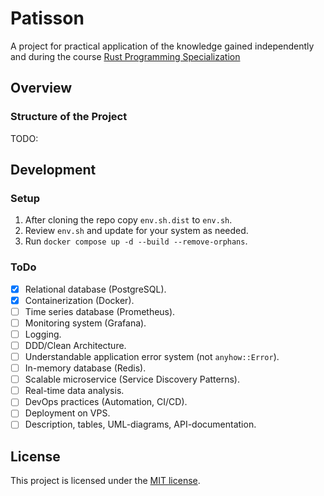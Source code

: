 # Patisson

A project for practical application of the knowledge gained independently and during the course [Rust Programming Specialization](https://www.coursera.org/specializations/rust-programming)

## Overview

### Structure of the Project

TODO:

## Development

### Setup

1. After cloning the repo copy `env.sh.dist` to `env.sh`.
2. Review `env.sh` and update for your system as needed.
3. Run `docker compose up -d --build --remove-orphans`.

### ToDo

- [x] Relational database (PostgreSQL).
- [x] Containerization (Docker).
- [ ] Time series database (Prometheus).
- [ ] Monitoring system (Grafana).
- [ ] Logging.
- [ ] DDD/Clean Architecture.
- [ ] Understandable application error system (not `anyhow::Error`).
- [ ] In-memory database (Redis).
- [ ] Scalable microservice (Service Discovery Patterns).
- [ ] Real-time data analysis.
- [ ] DevOps practices (Automation, CI/CD).
- [ ] Deployment on VPS.
- [ ] Description, tables, UML-diagrams, API-documentation.

## License

This project is licensed under the [MIT license](LICENSE).
